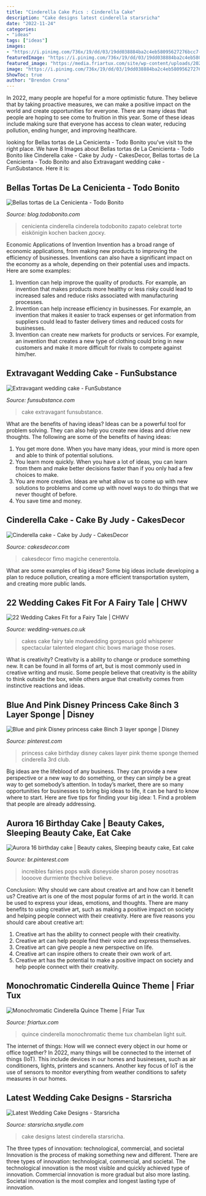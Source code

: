 ```yaml
---
title: "Cinderella Cake Pics : Cinderella Cake"
description: "Cake designs latest cinderella starsricha"
date: "2022-11-24"
categories:
- "ideas"
tags: ["ideas"]
images:
- "https://i.pinimg.com/736x/19/dd/03/19dd038884ba2c4eb58095627276bcc7--disney-cakes-disney-cruiseplan.jpg"
featuredImage: "https://i.pinimg.com/736x/19/dd/03/19dd038884ba2c4eb58095627276bcc7--disney-cakes-disney-cruiseplan.jpg"
featured_image: "https://media.friartux.com/site/wp-content/uploads/2020/QuinceBohoBlue/quince-blue-boho-shoot-chambelan-buttoning-jacket.jpg"
image: "https://i.pinimg.com/736x/19/dd/03/19dd038884ba2c4eb58095627276bcc7--disney-cakes-disney-cruiseplan.jpg"
ShowToc: true
author: "Brendon Crona"
---
```



In 2022, many people are hopeful for a more optimistic future. They believe that by taking proactive measures, we can make a positive impact on the world and create opportunities for everyone. There are many ideas that people are hoping to see come to fruition in this year. Some of these ideas include making sure that everyone has access to clean water, reducing pollution, ending hunger, and improving healthcare.

	

		
looking for Bellas tortas de La Cenicienta - Todo Bonito you've visit to the right place. We have 8 Images about Bellas tortas de La Cenicienta - Todo Bonito like Cinderella cake - Cake by Judy - CakesDecor, Bellas tortas de La Cenicienta - Todo Bonito and also Extravagant wedding cake - FunSubstance. Here it is:
		
    
## Bellas Tortas De La Cenicienta - Todo Bonito

<img loading=lazy src="https://static4.todobonito.com/m/2015/04/torta-cenicienta-13.jpg" onerror="this.onerror=null;this.src='https://tse1.mm.bing.net/th?id=OIP.FezXrqfw1nbJ7DoRhhx0nQHaJ4&amp;pid=15.1';" alt="Bellas tortas de La Cenicienta - Todo Bonito">

_Source: blog.todobonito.com_

>cenicienta cinderella cinderela todobonito zapato celebrat torte eiskönigin kochen backen доску. 

	

Economic Applications of Invention
Invention has a broad range of economic applications, from making new products to improving the efficiency of businesses. Inventions can also have a significant impact on the economy as a whole, depending on their potential uses and impacts. Here are some examples: 
1. Invention can help improve the quality of products. For example, an invention that makes products more healthy or less risky could lead to increased sales and reduce risks associated with manufacturing processes. 
2. Invention can help increase efficiency in businesses. For example, an invention that makes it easier to track expenses or get information from suppliers could lead to faster delivery times and reduced costs for businesses. 
3. Invention can create new markets for products or services. For example, an invention that creates a new type of clothing could bring in new customers and make it more difficult for rivals to compete against him/her.

    
## Extravagant Wedding Cake - FunSubstance

<img loading=lazy src="https://funsubstance.com/uploads/original/407/407964.jpg" onerror="this.onerror=null;this.src='https://tse4.mm.bing.net/th?id=OIP.v6UnWUpzijP2ix1KX06-NgHaI4&amp;pid=15.1';" alt="Extravagant wedding cake - FunSubstance">

_Source: funsubstance.com_

>cake extravagant funsubstance. 

	

What are the benefits of having ideas?
Ideas can be a powerful tool for problem solving. They can also help you create new ideas and drive new thoughts. The following are some of the benefits of having ideas: 
1. You get more done. When you have many ideas, your mind is more open and able to think of potential solutions. 
2. You learn more quickly. When you have a lot of ideas, you can learn from them and make better decisions faster than if you only had a few choices to make. 
3. You are more creative. Ideas are what allow us to come up with new solutions to problems and come up with novel ways to do things that we never thought of before. 
4. You save time and money.

    
## Cinderella Cake - Cake By Judy - CakesDecor

<img loading=lazy src="https://pic.cakesdecor.com/m/lkt0q3tgiooh25xzsnv8.jpg" onerror="this.onerror=null;this.src='https://tse1.mm.bing.net/th?id=OIP.Tva0-VPJTpcrhShbZuadegHaLG&amp;pid=15.1';" alt="Cinderella cake - Cake by Judy - CakesDecor">

_Source: cakesdecor.com_

>cakesdecor fimo magiche cenerentola. 

	

What are some examples of big ideas?
Some big ideas include developing a plan to reduce pollution, creating a more efficient transportation system, and creating more public lands.

    
## 22 Wedding Cakes Fit For A Fairy Tale | CHWV

<img loading=lazy src="https://www.wedding-venues.co.uk/sites/default/files/Fairy-tale-wedding-cakes-cakewhisperer.jpg" onerror="this.onerror=null;this.src='https://tse4.mm.bing.net/th?id=OIP.-GD36CidXg1EI2vhl4Vr4AHaMT&amp;pid=15.1';" alt="22 Wedding Cakes Fit for a Fairy Tale | CHWV">

_Source: wedding-venues.co.uk_

>cakes cake fairy tale modwedding gorgeous gold whisperer spectacular talented elegant chic bows mariage those roses. 

	

What is creativity?
Creativity is a ability to change or produce something new. It can be found in all forms of art, but is most commonly used in creative writing and music. Some people believe that creativity is the ability to think outside the box, while others argue that creativity comes from instinctive reactions and ideas.

    
## Blue And Pink Disney Princess Cake 8inch 3 Layer Sponge | Disney

<img loading=lazy src="https://i.pinimg.com/736x/25/c6/0a/25c60a92a7590bdd61596482e94361a0.jpg" onerror="this.onerror=null;this.src='https://tse1.mm.bing.net/th?id=OIP.-QIJsSuPKXX_WYC4UNYzyAHaJ4&amp;pid=15.1';" alt="Blue and pink Disney princess cake 8inch 3 layer sponge | Disney">

_Source: pinterest.com_

>princess cake birthday disney cakes layer pink theme sponge themed cinderella 3rd club. 

	

Big ideas are the lifeblood of any business. They can provide a new perspective or a new way to do something, or they can simply be a great way to get somebody’s attention. In today’s market, there are so many opportunities for businesses to bring big ideas to life, it can be hard to know where to start. Here are five tips for finding your big idea: 1. Find a problem that people are already addressing.

    
## Aurora 16 Birthday Cake | Beauty Cakes, Sleeping Beauty Cake, Eat Cake

<img loading=lazy src="https://i.pinimg.com/736x/19/dd/03/19dd038884ba2c4eb58095627276bcc7--disney-cakes-disney-cruiseplan.jpg" onerror="this.onerror=null;this.src='https://tse1.mm.bing.net/th?id=OIP.jSZ-JqbP3M1S-exdzoWT0wAAAA&amp;pid=15.1';" alt="Aurora 16 birthday cake | Beauty cakes, Sleeping beauty cake, Eat cake">

_Source: br.pinterest.com_

>increibles fairies pops walk disneyside sharon posey nosotras loooove durmiente thechive believe. 

	

Conclusion: Why should we care about creative art and how can it benefit us?
Creative art is one of the most popular forms of art in the world. It can be used to express your ideas, emotions, and thoughts. There are many benefits to using creative art, such as making a positive impact on society and helping people connect with their creativity. Here are five reasons you should care about creative art: 
1) Creative art has the ability to connect people with their creativity.
2) Creative art can help people find their voice and express themselves.
3) Creative art can give people a new perspective on life.
4) Creative art can inspire others to create their own work of art.
5) Creative art has the potential to make a positive impact on society and help people connect with their creativity.

    
## Monochromatic Cinderella Quince Theme | Friar Tux

<img loading=lazy src="https://media.friartux.com/site/wp-content/uploads/2020/QuinceBohoBlue/quince-blue-boho-shoot-chambelan-buttoning-jacket.jpg" onerror="this.onerror=null;this.src='https://tse4.mm.bing.net/th?id=OIP.z2RfR8KEA4Q9P619CaS-5QHaLH&amp;pid=15.1';" alt="Monochromatic Cinderella Quince Theme | Friar Tux">

_Source: friartux.com_

>quince cinderella monochromatic theme tux chambelan light suit. 

	

The internet of things: How will we connect every object in our home or office together?
In 2022, many things will be connected to the internet of things (IoT). This include devices in our homes and businesses, such as air conditioners, lights, printers and scanners. Another key focus of IoT is the use of sensors to monitor everything from weather conditions to safety measures in our homes.

    
## Latest Wedding Cake Designs - Starsricha

<img loading=lazy src="http://starsricha.snydle.com/files/2014/03/Cinderella-Wedding-Cake-737x1024.jpg" onerror="this.onerror=null;this.src='https://tse4.mm.bing.net/th?id=OIP.vF6SyDTIm0GX0G6_jmV6kAHaKS&amp;pid=15.1';" alt="Latest Wedding Cake Designs - Starsricha">

_Source: starsricha.snydle.com_

>cake designs latest cinderella starsricha. 

	

The three types of innovation: technological, commercial, and societal
Innovation is the process of making something new and different. There are three types of innovation: technological, commercial, and societal. The technological innovation is the most visible and quickly achieved type of innovation. Commercial innovation is more gradual but also more lasting. Societal innovation is the most complex and longest lasting type of innovation.

